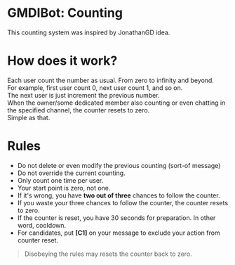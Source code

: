 # GMDIBot: Counting
This counting system was inspired by JonathanGD idea.

# How does it work?
Each user count the number as usual. From zero to infinity and beyond. <br>
For example, first user count 0, next user count 1, and so on. <br>
The next user is just increment the previous number. <br>
When the owner/some dedicated member also counting or even chatting in the specified channel, the counter resets to zero. <br>
Simple as that.

# Rules
- Do not delete or even modify the previous counting (sort-of message)
- Do not override the current counting.
- Only count one time per user.
- Your start point is zero, not one.
- If it's wrong, you have __two out of three__ chances to follow the counter.
- If you waste your three chances to follow the counter, the counter resets to zero.
- If the counter is reset, you have 30 seconds for preparation. In other word, cooldown.
- For candidates, put **[C1]** on your message to exclude your action from counter reset.
> Disobeying the rules may resets the counter back to zero.